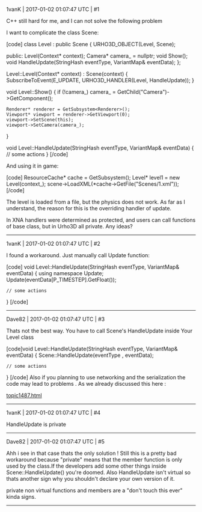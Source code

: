 1vanK | 2017-01-02 01:07:47 UTC | #1

C++ still hard for me, and I can not solve the following problem

I want to complicate the class Scene:

[code]
class Level : public Scene
{
    URHO3D_OBJECT(Level, Scene);

public:
    Level(Context* context);
    Camera* camera_ = nullptr;
    void Show();
    void HandleUpdate(StringHash eventType, VariantMap& eventData);
};

Level::Level(Context* context) : Scene(context)
{
    SubscribeToEvent(E_UPDATE, URHO3D_HANDLER(Level, HandleUpdate));
}

void Level::Show()
{
    if (!camera_)
        camera_ = GetChild("Camera")->GetComponent<Camera>();

    Renderer* renderer = GetSubsystem<Renderer>();
    Viewport* viewport = renderer->GetViewport(0);
    viewport->SetScene(this);
    viewport->SetCamera(camera_);
}

void Level::HandleUpdate(StringHash eventType, VariantMap& eventData)
{
    // some actions
}
[/code]

And using it in game:

[code]
    ResourceCache* cache = GetSubsystem<ResourceCache>();
    Level* level1 = new Level(context_);
    scene->LoadXML(*cache->GetFile("Scenes/1.xml"));
[/code]

The level is loaded from a file, but the physics does not work. As far as I understand, the reason for this is the overriding handler of update.

In XNA handlers were determined as protected, and users can call functions of base class, but in Urho3D all private. Any ideas?

-------------------------

1vanK | 2017-01-02 01:07:47 UTC | #2

I found a workaround. Just manually call Update function:

[code]
void Level::HandleUpdate(StringHash eventType, VariantMap& eventData)
{
    using namespace Update;
    Update(eventData[P_TIMESTEP].GetFloat());

    // some actions
}
[/code]

-------------------------

Dave82 | 2017-01-02 01:07:47 UTC | #3

Thats not the best way. You have to call Scene's HandleUpdate inside Your Level class

[code]void Level::HandleUpdate(StringHash eventType, VariantMap& eventData)
{
    Scene::HandleUpdate(eventType , eventData);

    // some actions
}
[/code]
Also if you planning to use networking and the serialization the code may lead to problems .
As we already discussed this here :

[topic1487.html](http://discourse.urho3d.io/t/whats-the-proper-way-to-register-a-custom-node-method/1436/1)

-------------------------

1vanK | 2017-01-02 01:07:47 UTC | #4

HandleUpdate is private

-------------------------

Dave82 | 2017-01-02 01:07:47 UTC | #5

Ahh i see in that case thats the only solution ! Still this is a pretty bad workaround because "private" means that the member function is only used by the class.If the developers add some other things inside Scene::HandleUpdate()  you're doomed. Also HandleUpdate isn't virtual so thats another sign why you shouldn't declare your own version of it.

private non virtual functions and members are a "don't touch this ever" kinda signs.

-------------------------

